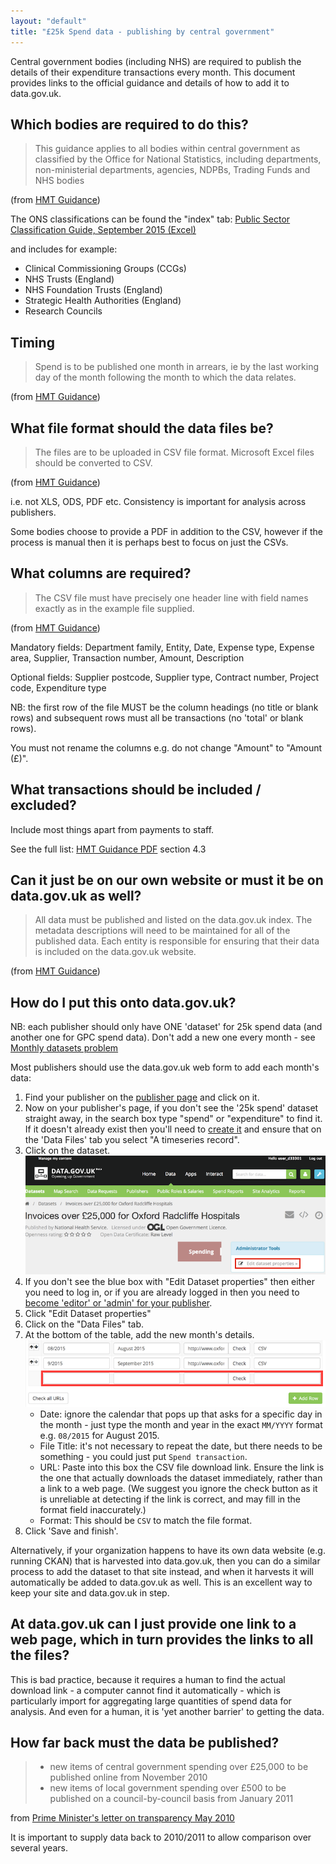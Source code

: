 ```yaml
---
layout: "default"
title: "£25k Spend data - publishing by central government"
---
```


Central government bodies (including NHS) are required to publish the details of their expenditure transactions every month. This document provides links to the official guidance and details of how to add it to data.gov.uk.

## Which bodies are required to do this?

> This guidance applies to all bodies within central government as classified by the Office for National Statistics, including departments, non-ministerial departments, agencies, NDPBs, Trading Funds and NHS bodies

(from [HMT Guidance](https://www.gov.uk/government/publications/guidance-for-publishing-spend-over-25000))

The ONS classifications can be found the "index" tab: [Public Sector Classification Guide, September 2015 (Excel)](http://www.ons.gov.uk/ons/rel/na-classification/national-accounts-sector-classification/classification-update-and-forward-workplan--september-2015/rft-table-1.xls)

and includes for example:

  * Clinical Commissioning Groups (CCGs)
  * NHS Trusts (England)
  * NHS Foundation Trusts (England)
  * Strategic Health Authorities (England)
  * Research Councils

## Timing

> Spend is to be published one month in arrears, ie by the last working day of the month following the month to which the data relates.

(from [HMT Guidance](https://www.gov.uk/government/publications/guidance-for-publishing-spend-over-25000))

## What file format should the data files be?

> The files are to be uploaded in CSV file format. Microsoft Excel files should be converted to CSV.

(from [HMT Guidance](https://www.gov.uk/government/publications/guidance-for-publishing-spend-over-25000))

i.e. not XLS, ODS, PDF etc. Consistency is important for analysis across publishers.

Some bodies choose to provide a PDF in addition to the CSV, however if the process is manual then it is perhaps best to focus on just the CSVs.

## What columns are required?

> The CSV file must have precisely one header line with field names exactly as in the example file supplied.

(from [HMT Guidance](https://www.gov.uk/government/publications/guidance-for-publishing-spend-over-25000))

Mandatory fields: Department family, Entity, Date, Expense type, Expense area, Supplier, Transaction number, Amount, Description

Optional fields: Supplier postcode, Supplier type, Contract number, Project code, Expenditure type

NB: the first row of the file MUST be the column headings (no title or blank rows) and subsequent rows must all be transactions (no 'total' or blank rows).

You must not rename the columns e.g. do not change "Amount" to "Amount (£)".

## What transactions should be included / excluded?

Include most things apart from payments to staff.

See the full list: [HMT Guidance PDF](https://www.gov.uk/government/uploads/system/uploads/attachment_data/file/198197/Guidance_for_publishing_spend_over__25k.pdf) section 4.3

## Can it just be on our own website or must it be on data.gov.uk as well?

> All data must be published and listed on the data.gov.uk index. The metadata descriptions will need to be maintained for all of the published data. Each entity is responsible for ensuring that their data is included on the data.gov.uk website.

(from [HMT Guidance](https://www.gov.uk/government/publications/guidance-for-publishing-spend-over-25000))

## How do I put this onto data.gov.uk?

NB: each publisher should only have ONE 'dataset' for 25k spend data (and another one for GPC spend data). Don't add a new one every month - see [Monthly datasets problem](monthly_datasets_problem.html)

Most publishers should use the data.gov.uk web form to add each month's data:

1. Find your publisher on the [publisher page](https://data.gov.uk/publisher) and click on it.
2. Now on your publisher's page, if you don't see the '25k spend' dataset straight away, in the search box type "spend" or "expenditure" to find it. If it doesn't already exist then you'll need to [create it](dataset_form.html) and ensure that on the 'Data Files' tab you select "A timeseries record".
3. Click on the dataset.
   ![edit dataset link](images/form_edit_link.png)
4. If you don't see the blue box with "Edit Dataset properties" then either you need to log in, or if you are already logged in then you need to [become 'editor' or 'admin' for your publisher](becoming_an_editor_or_admin.html).
5. Click "Edit Dataset properties"
6. Click on the "Data Files" tab.
7. At the bottom of the table, add the new month's details.
   ![edit dataset link](images/spend_form_files.png)
   * Date: ignore the calendar that pops up that asks for a specific day in the month - just type the month and year in the exact `MM/YYYY` format e.g. `08/2015` for August 2015.
   * File Title: it's not necessary to repeat the date, but there needs to be something - you could just put `Spend transaction`.
   * URL: Paste into this box the CSV file download link. Ensure the link is the one that actually downloads the dataset immediately, rather than a link to a web page. (We suggest you ignore the check button as it is unreliable at detecting if the link is correct, and may fill in the format field inaccurately.)
   * Format: This should be `CSV` to match the file format.
8. Click 'Save and finish'.

Alternatively, if your organization happens to have its own data website (e.g. running CKAN) that is harvested into data.gov.uk, then you can do a similar process to add the dataset to that site instead, and when it harvests it will automatically be added to data.gov.uk as well. This is an excellent way to keep your site and data.gov.uk in step.

## At data.gov.uk can I just provide one link to a web page, which in turn provides the links to all the files?

This is bad practice, because it requires a human to find the actual download link - a computer cannot find it automatically - which is particularly import for aggregating large quantities of spend data for analysis. And even for a human, it is 'yet another barrier' to getting the data.

## How far back must the data be published?

> * new items of central government spending over £25,000 to be published online from November 2010
> * new items of local government spending over £500 to be published on a council-by-council basis from January 2011

from [Prime Minister's letter on transparency May 2010](https://www.gov.uk/government/news/letter-to-government-departments-on-opening-up-data)

It is important to supply data back to 2010/2011 to allow comparison over several years.

